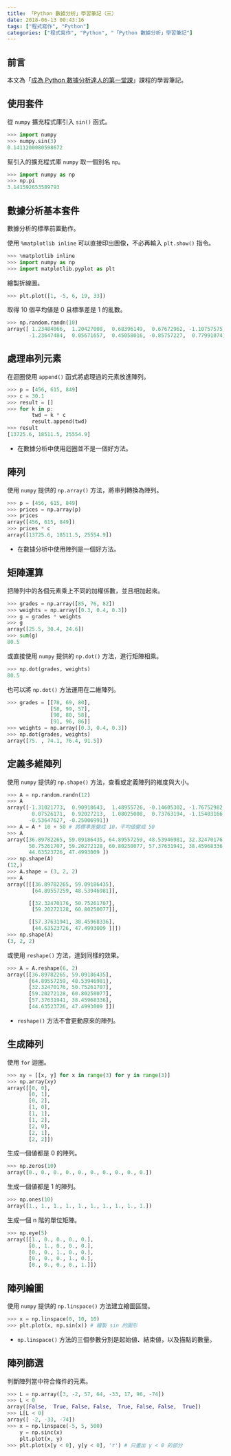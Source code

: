 ```yaml
---
title: 「Python 數據分析」學習筆記（三）
date: 2018-06-13 00:43:16
tags: ["程式寫作", "Python"]
categories: ["程式寫作", "Python", "「Python 數據分析」學習筆記"]
---
```


## 前言
本文為「[成為 Python 數據分析達人的第一堂課](http://moocs.nccu.edu.tw/)」課程的學習筆記。

## 使用套件
從 `numpy` 擴充程式庫引入 `sin()` 函式。
```Python
>>> import numpy
>>> numpy.sin(3)
0.1411200080598672
```
幫引入的擴充程式庫 `numpy` 取一個別名 `np`。
```Python
>>> import numpy as np
>>> np.pi
3.141592653589793
```

## 數據分析基本套件
數據分析的標準前置動作。

使用 `%matplotlib inline` 可以直接印出圖像，不必再輸入 `plt.show()` 指令。
```Python
>>> %matplotlib inline 
>>> import numpy as np 
>>> import matplotlib.pyplot as plt
```
繪製折線圖。
```Python
>>> plt.plot([1, -5, 6, 19, 33])
```
取得 10 個平均値是 0 且標準差是 1 的亂數。
```Python
>>> np.random.randn(10)
array([ 1.23484066,  1.20427008,  0.68396149,  0.67672962, -1.10757575,
       -1.23647484,  0.05671657,  0.45058016, -0.85757227,  0.77991074])
```

## 處理串列元素
在迴圈使用 `append()` 函式將處理過的元素放進陣列。
```Python
>>> p = [456, 615, 849]
>>> c = 30.1
>>> result = []
>>> for k in p:
        twd = k * c
        result.append(twd)
>>> result
[13725.6, 18511.5, 25554.9]
```
- 在數據分析中使用迴圈並不是一個好方法。

## 陣列
使用 `numpy` 提供的 `np.array()` 方法，將串列轉換為陣列。
```Python
>>> p = [456, 615, 849]
>>> prices = np.array(p)
>>> prices
array([456, 615, 849])
>>> prices * c
array([13725.6, 18511.5, 25554.9])
```
- 在數據分析中使用陣列是一個好方法。

## 矩陣運算
把陣列中的各個元素乘上不同的加權係數，並且相加起來。
```Python
>>> grades = np.array([85, 76, 82])
>>> weights = np.array([0.3, 0.4, 0.3])
>>> g = grades * weights
>>> g
array([25.5, 30.4, 24.6])
>>> sum(g)
80.5
```
或直接使用 `numpy` 提供的 `np.dot()` 方法，進行矩陣相乘。
```Python
>>> np.dot(grades, weights)
80.5
```
也可以將 `np.dot()` 方法運用在二維陣列。
```Python
>>> grades = [[78, 69, 80],
              [58, 99, 57],
              [90, 80, 58],
              [91, 96, 86]]
>>> weights = np.array([0.3, 0.4, 0.3])
>>> np.dot(grades, weights)
array([75. , 74.1, 76.4, 91.5])
```

## 定義多維陣列
使用 `numpy` 提供的 `np.shape()` 方法，查看或定義陣列的維度與大小。
```Python
>>> A = np.random.randn(12)
>>> A
array([-1.31021773,  0.90918643,  1.48955726, -0.14605302, -1.76752982,
        0.07526171,  0.92027213,  1.08025008,  0.73763194, -1.15403166,
       -0.53647627, -0.25006991])
>>> A = A * 10 + 50 # 將標準差變成 10，平均値變成 50
>>> A
array([36.89782265, 59.09186435, 64.89557259, 48.53946981, 32.32470176,
       50.75261707, 59.20272128, 60.80250077, 57.37631941, 38.45968336,
       44.63523726, 47.4993009 ])
>>> np.shape(A)
(12,)
>>> A.shape = (3, 2, 2)
>>> A
array([[[36.89782265, 59.09186435],
        [64.89557259, 48.53946981]],

       [[32.32470176, 50.75261707],
        [59.20272128, 60.80250077]],

       [[57.37631941, 38.45968336],
        [44.63523726, 47.4993009 ]]])
>>> np.shape(A)
(3, 2, 2)
```
或使用 `reshape()` 方法，達到同樣的效果。
```Python
>>> A = A.reshape(6, 2)
array([[36.89782265, 59.09186435],
       [64.89557259, 48.53946981],
       [32.32470176, 50.75261707],
       [59.20272128, 60.80250077],
       [57.37631941, 38.45968336],
       [44.63523726, 47.4993009 ]])
```
- `reshape()` 方法不會更動原來的陣列。

## 生成陣列
使用 `for` 迴圈。
```Python
>>> xy = [[x, y] for x in range(3) for y in range(3)]
>>> np.array(xy)
array([[0, 0],
       [0, 1],
       [0, 2],
       [1, 0],
       [1, 1],
       [1, 2],
       [2, 0],
       [2, 1],
       [2, 2]])
```
生成一個値都是 0 的陣列。
```Python
>>> np.zeros(10)
array([0., 0., 0., 0., 0., 0., 0., 0., 0., 0.])
```
生成一個値都是 1 的陣列。
```Python
>>> np.ones(10)
array([1., 1., 1., 1., 1., 1., 1., 1., 1., 1.])
```
生成一個 n 階的單位矩陣。
```Python
>>> np.eye(5)
array([[1., 0., 0., 0., 0.],
       [0., 1., 0., 0., 0.],
       [0., 0., 1., 0., 0.],
       [0., 0., 0., 1., 0.],
       [0., 0., 0., 0., 1.]])
```

## 陣列繪圖
使用 `numpy` 提供的 `np.linspace()` 方法建立繪圖區間。
```Python
>>> x = np.linspace(0, 10, 10)
>>> plt.plot(x, np.sin(x)) # 繪製 sin 的圖形
```
- `np.linspace()` 方法的三個參數分別是起始値、結束値，以及描點的數量。

## 陣列篩選
判斷陣列當中符合條件的元素。
```Python
>>> L = np.array([3, -2, 57, 64, -33, 17, 96, -74])
>>> L < 0
array([False,  True, False, False,  True, False, False,  True])
>>> L[L < 0]
array([ -2, -33, -74])
>>> x = np.linspace(-5, 5, 500)
    y = np.sinc(x)
    plt.plot(x, y)
>>> plt.plot(x[y < 0], y[y < 0], 'r') # 只畫出 y < 0 的部分
```